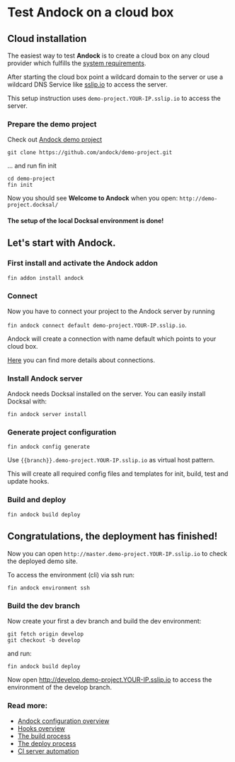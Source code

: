 # Test Andock on a cloud box
## Cloud installation
The easiest way to test <b>Andock</b> is to create a cloud box on any cloud provider which fulfills the [system requirements](system-requirements.md).

After starting the cloud box point a wildcard domain to the server or use a wildcard DNS Service like [sslip.io](https://sslip.io) to access the server.   

This setup instruction uses `demo-project.YOUR-IP.sslip.io` to access the server.
### Prepare the demo project
Check out [Andock demo project](https://github.com/andock/demo-project)
```
git clone https://github.com/andock/demo-project.git
```
... and run fin init
```
cd demo-project
fin init
```
Now you should see __Welcome to Andock__ when you open: `http://demo-project.docksal/`

#### The setup of the local Docksal environment is done!


## Let's start with Andock.

### First install and activate the Andock addon
```
fin addon install andock
```

### Connect
Now you have to connect your project to the Andock server by running 

`fin andock connect default demo-project.YOUR-IP.sslip.io`. 

Andock will create a connection with name default which points to your cloud box.

[Here](../configuration/connections.md) you can find more details about connections.


### Install Andock server
Andock needs Docksal installed on the server. You can easily install Docksal with: 
```
fin andock server install
```
### Generate project configuration
```
fin andock config generate
```
Use `{{branch}}.demo-project.YOUR-IP.sslip.io` as virtual host pattern.
 
This will create all required config files and templates for init, build, test and update hooks. 

### Build and deploy
```
fin andock build deploy
```

## Congratulations, the deployment has finished!

Now you can open `http://master.demo-project.YOUR-IP.sslip.io` to check the deployed demo site.

To access the environment (cli) via ssh run:
```
fin andock environment ssh
```
### Build the dev branch
Now create your first a dev branch and build the dev environment:

```
git fetch origin develop
git checkout -b develop

```
and run: 

``` 
fin andock build deploy
```  

Now open http://develop.demo-project.YOUR-IP.sslip.io to access the environment of the develop branch.


### Read more:
* [Andock configuration overview](../configuration/andock.md) 
* [Hooks overview](../configuration/hooks.md)
* [The build process](../configuration/build.md)
* [The deploy process](../configuration/environment.md)
* [CI server automation](../integrations/ci.md)
